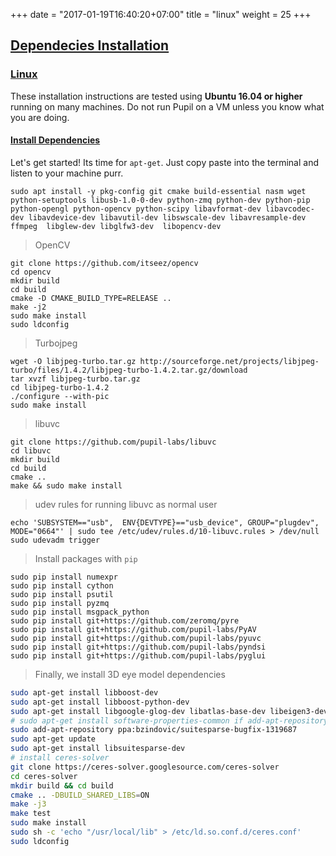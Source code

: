 +++
date = "2017-01-19T16:40:20+07:00"
title = "linux"
weight = 25
+++

<div class="header-border-top"></div>
<div class="content-container">
  <div class="header-link">
    <a href="#dependencies-install">
      <h2 id="dependencies-install">Dependecies Installation</h2>
    </a>
  </div>
</div>

<div class="content-container">
  <div class="header-link">
    <a href="#linux">
      <h3 id="linux">Linux</h3>
    </a>
  </div>
</div>
<div class="header-border-bottom"></div>

These installation instructions are tested using **Ubuntu 16.04 or higher** running on many machines. Do not run Pupil on a VM unless you know what you are doing.

<div class="content-container">
  <div class="header-link">
    <a href="#linux-install-dependencies">
      <h4 id="linux-install-dependencies">Install Dependencies</h4>
    </a>
  </div>
</div>

Let's get started! Its time for `apt-get`.  Just copy paste into the terminal and listen to your machine purr.

```
sudo apt install -y pkg-config git cmake build-essential nasm wget python-setuptools libusb-1.0-0-dev python-zmq python-dev python-pip python-opengl python-opencv python-scipy libavformat-dev libavcodec-dev libavdevice-dev libavutil-dev libswscale-dev libavresample-dev ffmpeg  libglew-dev libglfw3-dev  libopencv-dev
```

> OpenCV

```
git clone https://github.com/itseez/opencv
cd opencv
mkdir build
cd build
cmake -D CMAKE_BUILD_TYPE=RELEASE ..
make -j2
sudo make install
sudo ldconfig
```

> Turbojpeg

```
wget -O libjpeg-turbo.tar.gz http://sourceforge.net/projects/libjpeg-turbo/files/1.4.2/libjpeg-turbo-1.4.2.tar.gz/download
tar xvzf libjpeg-turbo.tar.gz
cd libjpeg-turbo-1.4.2
./configure --with-pic
sudo make install
```

> libuvc

```
git clone https://github.com/pupil-labs/libuvc
cd libuvc
mkdir build
cd build
cmake ..
make && sudo make install
```

> udev rules for running libuvc as normal user

```
echo 'SUBSYSTEM=="usb",  ENV{DEVTYPE}=="usb_device", GROUP="plugdev", MODE="0664"' | sudo tee /etc/udev/rules.d/10-libuvc.rules > /dev/null 
sudo udevadm trigger
```

> Install packages with `pip`

```
sudo pip install numexpr
sudo pip install cython
sudo pip install psutil
sudo pip install pyzmq
sudo pip install msgpack_python
sudo pip install git+https://github.com/zeromq/pyre
sudo pip install git+https://github.com/pupil-labs/PyAV
sudo pip install git+https://github.com/pupil-labs/pyuvc
sudo pip install git+https://github.com/pupil-labs/pyndsi
sudo pip install git+https://github.com/pupil-labs/pyglui
```

> Finally, we install 3D eye model dependencies

```bash
sudo apt-get install libboost-dev
sudo apt-get install libboost-python-dev
sudo apt-get install libgoogle-glog-dev libatlas-base-dev libeigen3-dev
# sudo apt-get install software-properties-common if add-apt-repository is not found
sudo add-apt-repository ppa:bzindovic/suitesparse-bugfix-1319687
sudo apt-get update
sudo apt-get install libsuitesparse-dev
# install ceres-solver
git clone https://ceres-solver.googlesource.com/ceres-solver
cd ceres-solver
mkdir build && cd build
cmake .. -DBUILD_SHARED_LIBS=ON 
make -j3
make test
sudo make install
sudo sh -c 'echo "/usr/local/lib" > /etc/ld.so.conf.d/ceres.conf'
sudo ldconfig
```